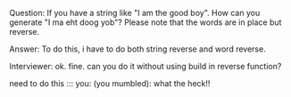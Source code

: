 Question: If you have a string like "I am the good boy". How can you generate "I ma eht doog yob"? Please note that the words are in place but reverse.

Answer: To do this, i have to do both string reverse and word reverse.


Interviewer: ok. fine. can you do it without using build in reverse function?

need to do this ::: you: (you mumbled): what the heck!!
